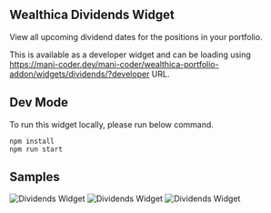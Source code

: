 ## Wealthica Dividends Widget

View all upcoming dividend dates for the positions in your portfolio.

This is available as a developer widget and can be loading using https://mani-coder.dev/mani-coder/wealthica-portfolio-addon/widgets/dividends/?developer URL.

## Dev Mode

To run this widget locally, please run below command.

```
npm install
npm run start
```

## Samples

![Dividends Widget](https://user-images.githubusercontent.com/11651746/128764285-8c0e2238-9342-43f8-90bc-fb3545078ab1.png)
![Dividends Widget](https://user-images.githubusercontent.com/11651746/128764360-ceffce14-cb29-4a60-85ec-512dd328623e.png)
![Dividends Widget](https://user-images.githubusercontent.com/11651746/128764406-125ef463-ff17-41eb-9ab3-527c7cc813f8.png)

